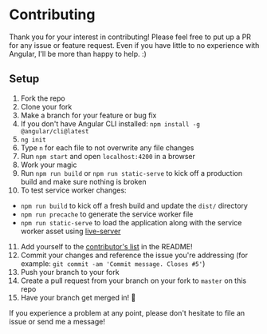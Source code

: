 # Contributing

Thank you for your interest in contributing! Please feel free to put up a PR for any issue or feature request.
Even if you have little to no experience with Angular, I'll be more than happy to help. :)

## Setup

1. Fork the repo
2. Clone your fork
3. Make a branch for your feature or bug fix
4. If you don't have Angular CLI installed: `npm install -g @angular/cli@latest`
5. `ng init`
6. Type `n` for each file to not overwrite any file changes
7. Run `npm start` and open `localhost:4200` in a browser
8. Work your magic
9. Run `npm run build` or `npm run static-serve` to kick off a production build and make sure nothing is broken
10. To test service worker changes:
  * `npm run build` to kick off a fresh build and update the `dist/` directory
  * `npm run precache` to generate the service worker file
  * `npm run static-serve` to load the application along with the service worker asset using [live-server](https://github.com/tapio/live-server)
11. Add yourself to the [contributor's list](https://github.com/hdjirdeh/angular2-hn#contributors) in the README!
12. Commit your changes and reference the issue you're addressing (for example: `git commit -am 'Commit message. Closes #5'`)
13. Push your branch to your fork
14. Create a pull request from your branch on your fork to `master` on this repo
15. Have your branch get merged in! :star2:

If you experience a problem at any point, please don't hesitate to file an issue or send me a message!
